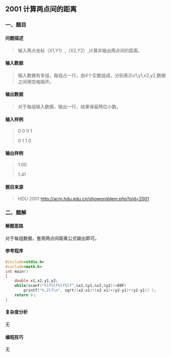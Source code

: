 ## 2001 计算两点间的距离

### 一、题目

#### 问题描述

>  输入两点坐标（X1,Y1）,（X2,Y2）,计算并输出两点间的距离。 

#### 输入数据

>  输入数据有多组，每组占一行，由4个实数组成，分别表示x1,y1,x2,y2,数据之间用空格隔开。 

#### 输出数据

>  对于每组输入数据，输出一行，结果保留两位小数。 

#### 输入样例

>  0 0 0 1
>
>  0 1 1 0 

#### 输出样例

> 1.00
>
> 1.41

#### 题目来源

> HDU 2001 http://acm.hdu.edu.cn/showproblem.php?pid=2001

### 二、题解

#### 解题思路

对于每组数据，套用两点间距离公式输出即可。

#### 参考程序

```c++
#include<stdio.h>
#include<math.h>
int main()
{
	double x1,x2,y1,y2;
	while(scanf("%lf%lf%lf%lf",&x1,&y1,&x2,&y2)!=EOF)
		printf("%.2lf\n", sqrt((x2-x1)*(x2-x1)+(y2-y1)*(y2-y1)) );
	return 0；
} 
```

#### 复杂度分析

无

#### 编程技巧

无